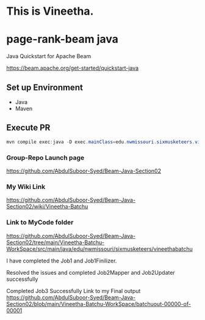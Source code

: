 # This is Vineetha.
# page-rank-beam java

Java Quickstart for Apache Beam

<https://beam.apache.org/get-started/quickstart-java>

## Set up Environment

- Java
- Maven

## Execute PR
```PowerShell
mvn compile exec:java -D exec.mainClass=edu.nwmissouri.sixmusketeers.vineethabatchu.MinimalPageRankBatchu 
```
### Group-Repo Launch page
<https://github.com/AbdulSuboor-Syed/Beam-Java-Section02>
### My Wiki Link
<https://github.com/AbdulSuboor-Syed/Beam-Java-Section02/wiki/Vineetha-Batchu>

### Link to MyCode folder
<https://github.com/AbdulSuboor-Syed/Beam-Java-Section02/tree/main/Vineetha-Batchu-WorkSpace/src/main/java/edu/nwmissouri/sixmusketeers/vineethabatchu>

I have completed the Job1 and Job1Finilizer.

Resolved the issues and completed Job2Mapper and Job2Updater successfully

Completed Job3 Successfully
Link to my Final output <https://github.com/AbdulSuboor-Syed/Beam-Java-Section02/blob/main/Vineetha-Batchu-WorkSpace/batchuout-00000-of-00001>

